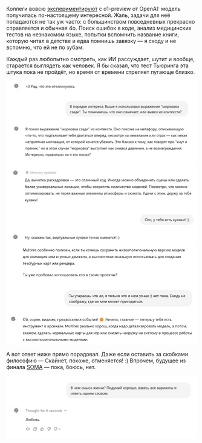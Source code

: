﻿Коллеги вовсю [экспериментируют](https://t.me/denissexy/8767) с o1-preview от OpenAI: модель получилась по-настоящему интересной. Жаль, задачи для неё попадаются не так уж часто: с большинством повседневных прекрасно справляется и обычная 4o. Поиск ошибок в коде, анализ медицинских тестов на незнакомом языке, попытки вспомнить название книги, которую читал в детстве и едва помнишь завязку — я сходу и не вспомню, что ей не по зубам.

Каждый раз любопытно смотреть, как ИИ рассуждает, шутит и вообще, старается выглядеть как человек. Я бы сказал, что тест Тьюринга эта штука пока не пройдёт, но время от времени стреляет пугающе близко.

![Морковка](carrot.jpg) ![Кулаки](fists.jpg) ![Угараешь?](joke.jpg)

А вот ответ ниже прямо порадовал. Даже если оставить за скобками философию — Скайнет, похоже, отменяется! :) Впрочем, будущее из финала [SOMA](https://store.steampowered.com/app/282140/SOMA/) — пока, боюсь, нет.

![Любовь](love.jpg)